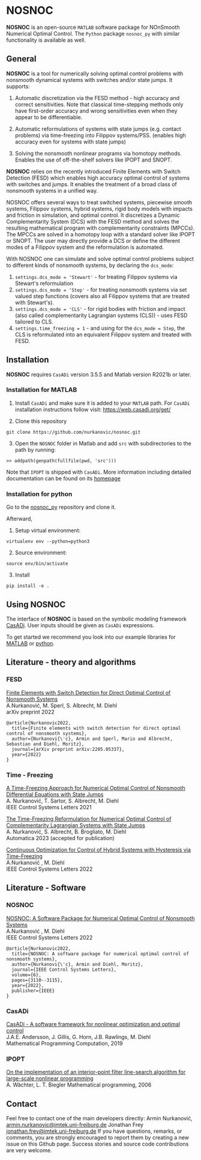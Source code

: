 # NOSNOC
**NOSNOC** is an open-source `MATLAB` software package for NOnSmooth Numerical Optimal Control.
The `Python` package `nosnoc_py` with similar functionality is available as well.

## General
**NOSNOC** is a tool for numerically solving optimal control problems with nonsmooth dynamical systems with switches and/or state jumps.
It supports:

1. Automatic discretization via the FESD method - high accuracy and correct sensitivities. Note that classical time-stepping methods only have first-order accuracy and wrong sensitivities even when they appear to be differentiable.

2. Automatic reformulations of systems with state jumps (e.g. contact problems) via time-freezing into Filippov systems/PSS.
(enables high accuracy even for systems with state jumps)

3. Solving the nonsmooth nonlinear programs via homotopy methods. Enables the use of off-the-shelf solvers like IPOPT and SNOPT.


**NOSNOC** relies on the recently introduced Finite Elements with Switch Detection (FESD) which enables high accuracy optimal control of systems with switches and jumps.
It enables the treatment of a broad class of nonsmooth systems in a unified way.

NOSNOC offers several ways to treat switched systems, piecewise smooth systems, Filippov systems, hybrid systems, rigid body models with impacts and friction in simulation, and optimal control.
It discretizes a Dynamic Complementarity System (DCS) with the FESD method and solves the resulting mathematical program with complementarity constraints (MPCCs).
The MPCCs are solved in a homotopy loop with a standard solver like IPOPT or SNOPT.
The user may directly provide a DCS or define the different modes of a Filippov system and the reformulation is automated.

With NOSNOC one can simulate and solve optimal control problems subject to different kinds of nonsmooth systems, by declaring the `dcs_mode`:
1. `settings.dcs_mode = 'Stewart'` - for treating Filippov systems via Stewart's reformulation
2. `settings.dcs_mode = 'Step'` - for treating nonsmooth systems via set valued step functions (covers also all Filippov systems that are treated with Stewart's).
3. `settings.dcs_mode = 'CLS'` - for rigid bodies with friction and impact (also called complementarity Lagrangian systems (CLS)) - uses FESD tailored to CLS.
4. `settings.time_freezing = 1` - and using for the `dcs_mode = Step`, the CLS is reformulated into an equivalent Filippov system and treated with FESD.

## Installation

**NOSNOC** requires `CasADi` version 3.5.5 and Matlab version R2021b or later.

### Installation for MATLAB

1.  Install  `CasADi` and make sure it is added to your `MATLAB` path.
For `CasADi` installation instructions follow visit: https://web.casadi.org/get/

2.   Clone this repository
```
git clone https://github.com/nurkanovic/nosnoc.git
```

3. Open the `NOSNOC` folder in Matlab and add `src` with subdirectories to the path by running:
```
>> addpath(genpath(fullfile(pwd, 'src')))
```

Note that `IPOPT` is shipped with `CasADi`. More information including detailed documentation can be found on its [homepage](https://coin-or.github.io/Ipopt/ )

### Installation for python

Go to the [nosnoc_py](https://github.com/FreyJo/nosnoc_py) repository and clone it.

Afterward,

1. Setup virtual environment:
```
virtualenv env --python=python3
```

2. Source environment:
```
source env/bin/activate
```

3. Install
```
pip install -e .
```

## Using NOSNOC

The interface of **NOSNOC** is based on the symbolic modeling framework [CasADi](https://web.casadi.org/).
User inputs should be given as `CasADi` expressions.

To get started we recommend you look into our example libraries for
[MATLAB](https://github.com/nurkanovic/nosnoc/tree/main/examples/matlab) or [python](https://github.com/FreyJo/nosnoc_py/tree/main/examples).

## Literature - theory and algorithms

### FESD
[Finite Elements with Switch Detection for Direct Optimal Control of Nonsmooth Systems](https://arxiv.org/abs/2205.05337) \
A.Nurkanović, M. Sperl, S. Albrecht, M. Diehl \
arXiv preprint 2022

```
@article{Nurkanovic2022,
  title={Finite elements with switch detection for direct optimal control of nonsmooth systems},
  author={Nurkanovi{\'c}, Armin and Sperl, Mario and Albrecht, Sebastian and Diehl, Moritz},
  journal={arXiv preprint arXiv:2205.05337},
  year={2022}
}
```


### Time - Freezing
[A Time-Freezing Approach for Numerical Optimal Control of Nonsmooth Differential Equations with State Jumps](https://cdn.syscop.de/publications/Nurkanovic2021.pdf) \
A. Nurkanović, T. Sartor, S. Albrecht, M. Diehl \
IEEE Control Systems Letters 2021

[The Time-Freezing Reformulation for Numerical Optimal Control of Complementarity Lagrangian Systems with State Jumps](https://arxiv.org/abs/2111.06759) \
A. Nurkanović, S. Albrecht, B. Brogliato, M. Diehl \
Automatica 2023 (accepted for publication)

[Continuous Optimization for Control of Hybrid Systems with Hysteresis via Time-Freezing](https://cdn.syscop.de/publications/Nurkanovic2022a.pdf) \
A.Nurkanović , M. Diehl \
IEEE Control Systems Letters 2022


## Literature - Software

### NOSNOC

[NOSNOC: A Software Package for Numerical Optimal Control of Nonsmooth Systems](https://cdn.syscop.de/publications/Nurkanovic2022b.pdf) \
A.Nurkanović , M. Diehl \
IEEE Control Systems Letters 2022

```
@article{Nurkanovic2022,
  title={NOSNOC: A software package for numerical optimal control of nonsmooth systems},
  author={Nurkanovi{\'c}, Armin and Diehl, Moritz},
  journal={IEEE Control Systems Letters},
  volume={6},
  pages={3110--3115},
  year={2022},
  publisher={IEEE}
}
```



### CasADi

[CasADi - A software framework for nonlinear optimization and optimal control](https://cdn.syscop.de/publications/Andersson2019.pdf) \
J.A.E. Andersson, J. Gillis, G. Horn, J.B. Rawlings, M. Diehl \
Mathematical Programming Computation, 2019

### IPOPT
[On the implementation of an interior-point filter line-search algorithm for large-scale nonlinear programming](https://link.springer.com/article/10.1007/s10107-004-0559-y) \
A. Wächter, L. T. Biegler
Mathematical programming, 2006 

## Contact

Feel free to contact one of the main developers directly: Armin Nurkanović, [armin.nurkanovic@imtek.uni-freiburg.de](mailto:armin.nurkanovic@imtek.uni-freiburg.de)
Jonathan Frey [jonathan.frey@imtek.uni-freiburg.de](mailto:jonathan.frey@imtek.uni-freiburg.de)
If you have questions, remarks, or comments, you are strongly encouraged to report them by creating a new issue on this Github page.
Success stories and source code contributions are very welcome.

